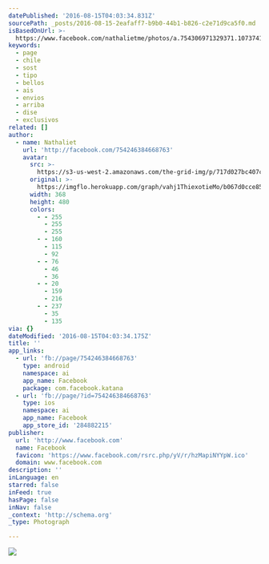 ```yaml
---
datePublished: '2016-08-15T04:03:34.831Z'
sourcePath: _posts/2016-08-15-2eafaff7-b9b0-44b1-b826-c2e71d9ca5f0.md
isBasedOnUrl: >-
  https://www.facebook.com/nathalietme/photos/a.754306971329371.1073741828.754246384668763/1118817924878272/?type=3&theater
keywords:
  - page
  - chile
  - sost
  - tipo
  - bellos
  - ais
  - envios
  - arriba
  - dise
  - exclusivos
related: []
author:
  - name: Nathaliet
    url: 'http://facebook.com/754246384668763'
    avatar:
      src: >-
        https://s3-us-west-2.amazonaws.com/the-grid-img/p/717d027bc407c551dd1638caf47791a2015c95d9.jpg
      original: >-
        https://imgflo.herokuapp.com/graph/vahj1ThiexotieMo/b067d0cce8592532d5c764c23856a2fb/croprotate.jpg?cropheight=480&cropwidth=368&degrees=0&input=https%3A%2F%2Fscontent.xx.fbcdn.net%2Fv%2Ft1.0-0%2Fp480x480%2F13907102_1190398124386918_8181599954493516228_n.jpg%3Foh%3D98395456bf2c1d9b8b59278ca2201c2c%26oe%3D58527C01&x=56&y=0
      width: 368
      height: 480
      colors:
        - - 255
          - 255
          - 255
        - - 160
          - 115
          - 92
        - - 76
          - 46
          - 36
        - - 20
          - 159
          - 216
        - - 237
          - 35
          - 135
via: {}
dateModified: '2016-08-15T04:03:34.175Z'
title: ''
app_links:
  - url: 'fb://page/754246384668763'
    type: android
    namespace: ai
    app_name: Facebook
    package: com.facebook.katana
  - url: 'fb://page/?id=754246384668763'
    type: ios
    namespace: ai
    app_name: Facebook
    app_store_id: '284882215'
publisher:
  url: 'http://www.facebook.com'
  name: Facebook
  favicon: 'https://www.facebook.com/rsrc.php/yV/r/hzMapiNYYpW.ico'
  domain: www.facebook.com
description: ''
inLanguage: en
starred: false
inFeed: true
hasPage: false
inNav: false
_context: 'http://schema.org'
_type: Photograph

---
```

![](https://imgflo.herokuapp.com/graph/vahj1ThiexotieMo/6d05af12541c75be3220bb1934f8031f/noop.jpg?input=https%3A%2F%2Fscontent.xx.fbcdn.net%2Fv%2Ft1.0-0%2Fp480x480%2F13062552_1118817924878272_4658030217922438287_n.jpg%3Foh%3D49ee362fa00e6a835fb45de1a58e6256%26oe%3D5855A8C5)